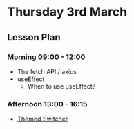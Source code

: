 # Thursday 3rd March

## Lesson Plan

### Morning 09:00 - 12:00

+ The fetch API / axios
+ useEffect
  + When to use useEffect?

### Afternoon 13:00 - 16:15

+ [Themed Switcher](https://github.com/E07-2/SPA-Store-ThemedTodos)

